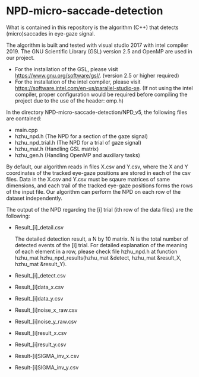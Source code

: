 # NPD-micro-saccade-detection

What is contained in this repository is the algorithm (C++) that detects (micro)saccades in eye-gaze signal.

  The algorithm is built and tested with visual studio 2017 with intel compiler 2019. The GNU Scientific Library (GSL) version 2.5 and OpenMP are used in our project.

  - For the installation of the GSL, please visit https://www.gnu.org/software/gsl/. (version 2.5 or higher required)
  - For the installation of the intel compiler, please visit https://software.intel.com/en-us/parallel-studio-xe. (If not using the intel compiler, proper configuration would be required before compiling the project due to the use of the header: omp.h)

  In the directory NPD-micro-saccade-detection/NPD_v5, the following files are contained:

  - main.cpp
  - hzhu_npd.h (The NPD for a section of the gaze signal)
  - hzhu_npd_trial.h (The NPD for a trial of gaze signal)
  - hzhu_mat.h (Handling GSL matrix)
  - hzhu_gen.h (Handling OpenMP and auxiliary tasks)

  By default, our algorithm reads in files X.csv and Y.csv, where the X and Y coordinates of the tracked eye-gaze positions are stored in each of the csv files. Data in the X.csv and Y.csv must be sqaure matrices of same dimensions, and each trail of the tracked eye-gaze positions forms the rows of the input file. Our algorithm can perform the NPD on each row of the dataset independently.
  
  The output of the NPD regarding the [i] trial (ith row of the data files) are the following:
  
  - Result_[i]_detail.csv
  
    The detailed detection result, a N by 10 matrix. N is the total number of detected events of the [i] trial. For detailed explanation of the meaning of each element in a row, please check file hzhu_npd.h at function hzhu_mat hzhu_npd_results(hzhu_mat &detect, hzhu_mat &result_X, hzhu_mat &result_Y).
    
  - Result_[i]_detect.csv
  - Result_[i]data_x.csv
  - Result_[i]data_y.csv
  - Result_[i]noise_x_raw.csv
  - Result_[i]noise_y_raw.csv
  - Result_[i]result_x.csv
  - Result_[i]result_y.csv
  - Result-[i]SIGMA_inv_x.csv
  - Result-[i]SIGMA_inv_y.csv
